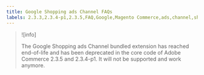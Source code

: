 ```yaml
---
title: Google Shopping ads Channel FAQs
labels: 2.3.3,2.3.4-p1,2.3.5,FAQ,Google,Magento Commerce,ads,channel,shopping
---
```

>![info]
>
>The Google Shopping ads Channel bundled extension has reached end-of-life and has been deprecated in the core code of Adobe Commerce 2.3.5 and 2.3.4-p1. It will not be supported and work anymore.
